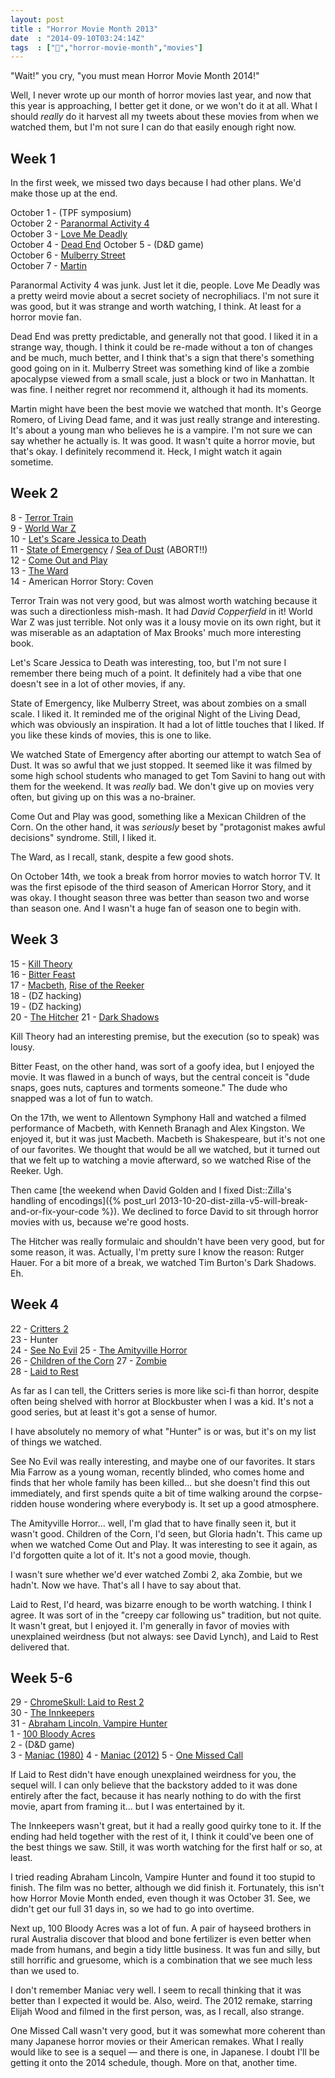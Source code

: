```yaml
---
layout: post
title : "Horror Movie Month 2013"
date  : "2014-09-10T03:24:14Z"
tags  : ["🎃","horror-movie-month","movies"]
---
```

"Wait!" you cry, "you must mean Horror Movie Month 2014!"

Well, I never wrote up our month of horror movies last year, and now that this
year is approaching, I better get it done, or we won't do it at all.  What I
should *really* do it harvest all my tweets about these movies from when we
watched them, but I'm not sure I can do that easily enough right now.

## Week 1

In the first week, we missed two days because I had other plans.  We'd make
those up at the end.

October 1 - (TPF symposium)  
October 2 - [Paranormal Activity 4](http://en.wikipedia.org/wiki/Paranormal_Activity_4)  
October 3 - [Love Me Deadly](http://en.wikipedia.org/wiki/Love_Me_Deadly)  
October 4 - [Dead End](http://en.wikipedia.org/wiki/Dead_End_(2003_film))  
October 5 - (D&D game)  
October 6 - [Mulberry Street](http://en.wikipedia.org/wiki/Mulberry_Street_(film))  
October 7 - [Martin](http://en.wikipedia.org/wiki/Martin_(film))

Paranormal Activity 4 was junk.  Just let it die, people.  Love Me Deadly was a
pretty weird movie about a secret society of necrophiliacs.  I'm not sure it
was good, but it was strange and worth watching, I think.  At least for a
horror movie fan.

Dead End was pretty predictable, and generally not that good.  I liked it in a
strange way, though.  I think it could be re-made without a ton of changes and
be much, much better, and I think that's a sign that there's something good
going on in it.  Mulberry Street was something kind of like a zombie apocalypse
viewed from a small scale, just a block or two in Manhattan.  It was fine.  I
neither regret nor recommend it, although it had its moments.

Martin might have been the best movie we watched that month.  It's George
Romero, of Living Dead fame, and it was just really strange and interesting.
It's about a young man who believes he is a vampire.  I'm not sure we can say
whether he actually is.  It was good.  It wasn't quite a horror movie, but
that's okay.  I definitely recommend it.  Heck, I might watch it again
sometime.

## Week 2

 8 - [Terror Train](http://en.wikipedia.org/wiki/Terror_Train)  
 9 - [World War Z](http://en.wikipedia.org/wiki/World_War_Z_(film))  
10 - [Let's Scare Jessica to Death](http://en.wikipedia.org/wiki/Let%27s_Scare_Jessica_to_Death)  
11 - [State of Emergency](http://en.wikipedia.org/wiki/State_of_Emergency_(film))  / [Sea of Dust](http://en.wikipedia.org/wiki/Sea_of_Dust_(film)) (ABORT!!)  
12 - [Come Out and Play](http://en.wikipedia.org/wiki/Come_Out_and_Play_(film))  
13 - [The Ward](http://en.wikipedia.org/wiki/The_Ward_(film))  
14 - American Horror Story: Coven

Terror Train was not very good, but was almost worth watching because it was
such a directionless mish-mash.  It had *David Copperfield* in it!  World War Z
was just terrible.  Not only was it a lousy movie on its own right, but it was
miserable as an adaptation of Max Brooks' much more interesting book.

Let's Scare Jessica to Death was interesting, too, but I'm not sure I remember
there being much of a point.  It definitely had a vibe that one doesn't see in
a lot of other movies, if any.

State of Emergency, like Mulberry Street, was about zombies on a small scale.
I liked it.  It reminded me of the original Night of the Living Dead, which was
obviously an inspiration.  It had a lot of little touches that I liked.  If you
like these kinds of movies, this is one to like.

We watched State of Emergency after aborting our attempt to watch Sea of Dust.
It was so awful that we just stopped.  It seemed like it was filmed by some
high school students who managed to get Tom Savini to hang out with them for
the weekend.  It was *really* bad.  We don't give up on movies very often, but
giving up on this was a no-brainer.

Come Out and Play was good, something like a Mexican Children of the Corn.  On
the other hand, it was *seriously* beset by "protagonist makes awful decisions"
syndrome.  Still, I liked it.

The Ward, as I recall, stank, despite a few good shots.

On October 14th, we took a break from horror movies to watch horror TV.  It was
the first episode of the third season of American Horror Story, and it was
okay.  I thought season three was better than season two and worse than season
one.  And I wasn't a huge fan of season one to begin with.

## Week 3

15 - [Kill Theory](http://en.wikipedia.org/wiki/Kill_Theory)  
16 - [Bitter Feast](http://en.wikipedia.org/wiki/Bitter_Feast)  
17 - [Macbeth](http://ntlive.nationaltheatre.org.uk/productions/ntlout4-macbeth), [Rise of the Reeker](http://en.wikipedia.org/wiki/No_Man's_Land:_The_Rise_of_Reeker)  
18 - (DZ hacking)  
19 - (DZ hacking)  
20 - [The Hitcher](http://en.wikipedia.org/wiki/The_Hitcher_(1986_film))  
21 - [Dark Shadows](http://en.wikipedia.org/wiki/Dark_Shadows_(film))  

Kill Theory had an interesting premise, but the execution (so to speak) was
lousy.

Bitter Feast, on the other hand, was sort of a goofy idea, but I enjoyed the
movie.  It was flawed in a bunch of ways, but the central conceit is "dude
snaps, goes nuts, captures and torments someone."  The dude who snapped was a
lot of fun to watch.

On the 17th, we went to Allentown Symphony Hall and watched a filmed
performance of Macbeth, with Kenneth Branagh and Alex Kingston.  We enjoyed it,
but it was just Macbeth.  Macbeth is Shakespeare, but it's not one of our
favorites.  We thought that would be all we watched, but it turned out that we
felt up to watching a movie afterward, so we watched Rise of the Reeker.  Ugh.

Then came [the weekend when David Golden and I fixed Dist::Zilla's handling of
encodings]({% post_url 2013-10-20-dist-zilla-v5-will-break-and-or-fix-your-code %}).  We declined to force
David to sit through horror movies with us, because we're good hosts.

The Hitcher was really formulaic and shouldn't have been very good, but for
some reason, it was.  Actually, I'm pretty sure I know the reason:  Rutger
Hauer.  For a bit more of a break, we watched Tim Burton's Dark Shadows.  Eh.

## Week 4

22 - [Critters 2](http://en.wikipedia.org/wiki/Critters_2:_The_Main_Course)  
23 - Hunter  
24 - [See No Evil](http://en.wikipedia.org/wiki/See_No_Evil_(1971_film))  
25 - [The Amityville Horror](http://en.wikipedia.org/wiki/The_Amityville_Horror)  
26 - [Children of the Corn](http://en.wikipedia.org/wiki/Children_of_the_Corn_(1984_film))  
27 - [Zombie](http://en.wikipedia.org/wiki/Zombi_2)  
28 - [Laid to Rest](http://en.wikipedia.org/wiki/Laid_to_Rest_(film))  

As far as I can tell, the Critters series is more like sci-fi than horror,
despite often being shelved with horror at Blockbuster when I was a kid.  It's
not a good series, but at least it's got a sense of humor.

I have absolutely no memory of what "Hunter" is or was, but it's on my list of things we watched.

See No Evil was really interesting, and maybe one of our favorites.  It stars
Mia Farrow as a young woman, recently blinded, who comes home and finds that
her whole family has been killed... but she doesn't find this out immediately,
and first spends quite a bit of time walking around the corpse-ridden house
wondering where everybody is.  It set up a good atmosphere.

The Amityville Horror… well, I'm glad that to have finally seen it, but it
wasn't good.  Children of the Corn, I'd seen, but Gloria hadn't.  This came up
when we watched Come Out and Play.  It was interesting to see it again, as I'd
forgotten quite a lot of it.  It's not a good movie, though.

I wasn't sure whether we'd ever watched Zombi 2, aka Zombie, but we hadn't.
Now we have.  That's all I have to say about that.

Laid to Rest, I'd heard, was bizarre enough to be worth watching.  I think I
agree.  It was sort of in the "creepy car following us" tradition, but not
quite.  It wasn't great, but I enjoyed it.  I'm generally in favor of movies
with unexplained weirdness (but not always: see David Lynch), and Laid to Rest
delivered that.

## Week 5-6

29 - [ChromeSkull: Laid to Rest 2](http://en.wikipedia.org/wiki/ChromeSkull:_Laid_to_Rest_2)  
30 - [The Innkeepers](http://en.wikipedia.org/wiki/The_Innkeepers_(film))  
31 - [Abraham Lincoln, Vampire Hunter](http://en.wikipedia.org/wiki/Abraham_Lincoln:_Vampire_Hunter)  
 1 - [100 Bloody Acres](http://en.wikipedia.org/wiki/100_Bloody_Acres)  
 2 - (D&D game)  
 3 - [Maniac (1980)](http://en.wikipedia.org/wiki/Maniac_(1980_film))  
 4 - [Maniac (2012)](http://en.wikipedia.org/wiki/Maniac_(2012_film))  
 5 - [One Missed Call](http://en.wikipedia.org/wiki/One_Missed_Call_(2008_film))

If Laid to Rest didn't have enough unexplained weirdness for you, the sequel
will.  I can only believe that the backstory added to it was done entirely
after the fact, because it has nearly nothing to do with the first movie, apart
from framing it… but I was entertained by it.

The Innkeepers wasn't great, but it had a really good quirky tone to it.  If
the ending had held together with the rest of it, I think it could've been one
of the best things we saw.  Still, it was worth watching for the first half or
so, at least.

I tried reading Abraham Lincoln, Vampire Hunter and found it too stupid to
finish.  The film was no better, although we did finish it.  Fortunately, this
isn't how Horror Movie Month ended, even though it was October 31.  See, we
didn't get our full 31 days in, so we had to go into overtime.

Next up, 100 Bloody Acres was a lot of fun.  A pair of hayseed brothers in
rural Australia discover that blood and bone fertilizer is even better when
made from humans, and begin a tidy little business.  It was fun and silly, but
still horrific and gruesome, which is a combination that we see much less than
we used to.

I don't remember Maniac very well.  I seem to recall thinking that it was
better than I expected it would be.  Also, weird.  The 2012 remake, starring
Elijah Wood and filmed in the first person, was, as I recall, also strange.

One Missed Call wasn't very good, but it was somewhat more coherent than many
Japanese horror movies or their American remakes.  What I really would like to
see is a sequel — and there is one, in Japanese.  I doubt I'll be getting it
onto the 2014 schedule, though.  More on that, another time.
